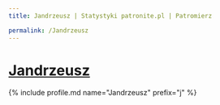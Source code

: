 ```yaml
---
title: Jandrzeusz | Statystyki patronite.pl | Patromierz

permalink: /Jandrzeusz
---
```


# [Jandrzeusz](https://patronite.pl/Jandrzeusz)

{% include profile.md name="Jandrzeusz" prefix="j" %}
